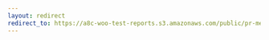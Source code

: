 ```yaml
---
layout: redirect
redirect_to: https://a8c-woo-test-reports.s3.amazonaws.com/public/pr-merge/40617/api/index.html
---
```

